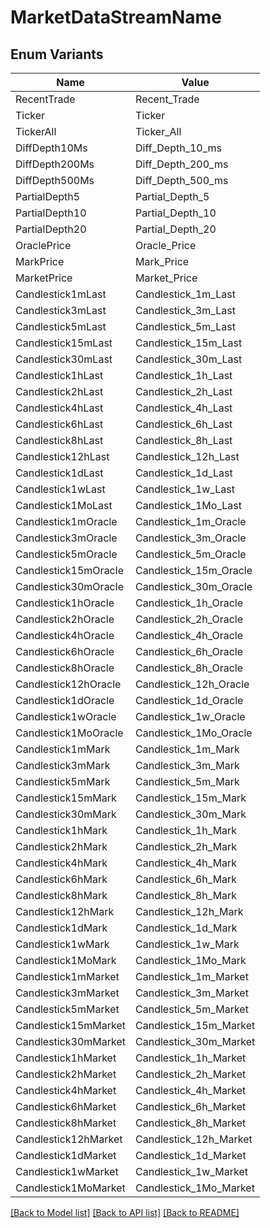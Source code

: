 # MarketDataStreamName

## Enum Variants

| Name | Value |
|---- | -----|
| RecentTrade | Recent_Trade |
| Ticker | Ticker |
| TickerAll | Ticker_All |
| DiffDepth10Ms | Diff_Depth_10_ms |
| DiffDepth200Ms | Diff_Depth_200_ms |
| DiffDepth500Ms | Diff_Depth_500_ms |
| PartialDepth5 | Partial_Depth_5 |
| PartialDepth10 | Partial_Depth_10 |
| PartialDepth20 | Partial_Depth_20 |
| OraclePrice | Oracle_Price |
| MarkPrice | Mark_Price |
| MarketPrice | Market_Price |
| Candlestick1mLast | Candlestick_1m_Last |
| Candlestick3mLast | Candlestick_3m_Last |
| Candlestick5mLast | Candlestick_5m_Last |
| Candlestick15mLast | Candlestick_15m_Last |
| Candlestick30mLast | Candlestick_30m_Last |
| Candlestick1hLast | Candlestick_1h_Last |
| Candlestick2hLast | Candlestick_2h_Last |
| Candlestick4hLast | Candlestick_4h_Last |
| Candlestick6hLast | Candlestick_6h_Last |
| Candlestick8hLast | Candlestick_8h_Last |
| Candlestick12hLast | Candlestick_12h_Last |
| Candlestick1dLast | Candlestick_1d_Last |
| Candlestick1wLast | Candlestick_1w_Last |
| Candlestick1MoLast | Candlestick_1Mo_Last |
| Candlestick1mOracle | Candlestick_1m_Oracle |
| Candlestick3mOracle | Candlestick_3m_Oracle |
| Candlestick5mOracle | Candlestick_5m_Oracle |
| Candlestick15mOracle | Candlestick_15m_Oracle |
| Candlestick30mOracle | Candlestick_30m_Oracle |
| Candlestick1hOracle | Candlestick_1h_Oracle |
| Candlestick2hOracle | Candlestick_2h_Oracle |
| Candlestick4hOracle | Candlestick_4h_Oracle |
| Candlestick6hOracle | Candlestick_6h_Oracle |
| Candlestick8hOracle | Candlestick_8h_Oracle |
| Candlestick12hOracle | Candlestick_12h_Oracle |
| Candlestick1dOracle | Candlestick_1d_Oracle |
| Candlestick1wOracle | Candlestick_1w_Oracle |
| Candlestick1MoOracle | Candlestick_1Mo_Oracle |
| Candlestick1mMark | Candlestick_1m_Mark |
| Candlestick3mMark | Candlestick_3m_Mark |
| Candlestick5mMark | Candlestick_5m_Mark |
| Candlestick15mMark | Candlestick_15m_Mark |
| Candlestick30mMark | Candlestick_30m_Mark |
| Candlestick1hMark | Candlestick_1h_Mark |
| Candlestick2hMark | Candlestick_2h_Mark |
| Candlestick4hMark | Candlestick_4h_Mark |
| Candlestick6hMark | Candlestick_6h_Mark |
| Candlestick8hMark | Candlestick_8h_Mark |
| Candlestick12hMark | Candlestick_12h_Mark |
| Candlestick1dMark | Candlestick_1d_Mark |
| Candlestick1wMark | Candlestick_1w_Mark |
| Candlestick1MoMark | Candlestick_1Mo_Mark |
| Candlestick1mMarket | Candlestick_1m_Market |
| Candlestick3mMarket | Candlestick_3m_Market |
| Candlestick5mMarket | Candlestick_5m_Market |
| Candlestick15mMarket | Candlestick_15m_Market |
| Candlestick30mMarket | Candlestick_30m_Market |
| Candlestick1hMarket | Candlestick_1h_Market |
| Candlestick2hMarket | Candlestick_2h_Market |
| Candlestick4hMarket | Candlestick_4h_Market |
| Candlestick6hMarket | Candlestick_6h_Market |
| Candlestick8hMarket | Candlestick_8h_Market |
| Candlestick12hMarket | Candlestick_12h_Market |
| Candlestick1dMarket | Candlestick_1d_Market |
| Candlestick1wMarket | Candlestick_1w_Market |
| Candlestick1MoMarket | Candlestick_1Mo_Market |


[[Back to Model list]](../README.md#documentation-for-models) [[Back to API list]](../README.md#documentation-for-api-endpoints) [[Back to README]](../README.md)



